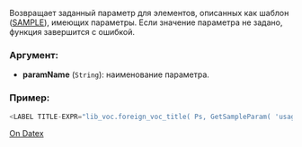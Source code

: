 Возвращает заданный параметр для элементов, описанных как шаблон ([SAMPLE](http://docs.datex.ru/article.htm?id=5656641661996331090)), имеющих параметры. Если значение параметра не задано, функция завершится с ошибкой.

### Аргумент:
- **paramName** (`String`): наименование параметра.

### Пример:
```js
<LABEL TITLE-EXPR="lib_voc.foreign_voc_title( Ps, GetSampleParam( 'usage' ) )" READ-ONLY="1" WIDTH="100%" HEIGHT="100%"/>
```

[On Datex](http://docs.datex.ru/article.htm?id=5665465792879477050)